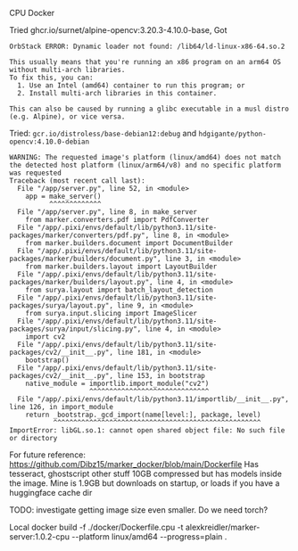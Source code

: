 CPU Docker

Tried ghcr.io/surnet/alpine-opencv:3.20.3-4.10.0-base, Got
```
OrbStack ERROR: Dynamic loader not found: /lib64/ld-linux-x86-64.so.2

This usually means that you're running an x86 program on an arm64 OS without multi-arch libraries.
To fix this, you can:
  1. Use an Intel (amd64) container to run this program; or
  2. Install multi-arch libraries in this container.

This can also be caused by running a glibc executable in a musl distro (e.g. Alpine), or vice versa.
```

Tried: `gcr.io/distroless/base-debian12:debug` and `hdgigante/python-opencv:4.10.0-debian`
```                                                               
WARNING: The requested image's platform (linux/amd64) does not match the detected host platform (linux/arm64/v8) and no specific platform was requested
Traceback (most recent call last):
  File "/app/server.py", line 52, in <module>
    app = make_server()
          ^^^^^^^^^^^^^
  File "/app/server.py", line 8, in make_server
    from marker.converters.pdf import PdfConverter
  File "/app/.pixi/envs/default/lib/python3.11/site-packages/marker/converters/pdf.py", line 8, in <module>
    from marker.builders.document import DocumentBuilder
  File "/app/.pixi/envs/default/lib/python3.11/site-packages/marker/builders/document.py", line 3, in <module>
    from marker.builders.layout import LayoutBuilder
  File "/app/.pixi/envs/default/lib/python3.11/site-packages/marker/builders/layout.py", line 4, in <module>
    from surya.layout import batch_layout_detection
  File "/app/.pixi/envs/default/lib/python3.11/site-packages/surya/layout.py", line 9, in <module>
    from surya.input.slicing import ImageSlicer
  File "/app/.pixi/envs/default/lib/python3.11/site-packages/surya/input/slicing.py", line 4, in <module>
    import cv2
  File "/app/.pixi/envs/default/lib/python3.11/site-packages/cv2/__init__.py", line 181, in <module>
    bootstrap()
  File "/app/.pixi/envs/default/lib/python3.11/site-packages/cv2/__init__.py", line 153, in bootstrap
    native_module = importlib.import_module("cv2")
                    ^^^^^^^^^^^^^^^^^^^^^^^^^^^^^^
  File "/app/.pixi/envs/default/lib/python3.11/importlib/__init__.py", line 126, in import_module
    return _bootstrap._gcd_import(name[level:], package, level)
           ^^^^^^^^^^^^^^^^^^^^^^^^^^^^^^^^^^^^^^^^^^^^^^^^^^^^
ImportError: libGL.so.1: cannot open shared object file: No such file or directory
```

For future reference: https://github.com/Dibz15/marker_docker/blob/main/Dockerfile
Has tesseract, ghostscript other stuff
10GB compressed but has models inside the image. Mine is 1.9GB but downloads on startup, or loads if you have a huggingface cache dir

TODO: investigate getting image size even smaller. Do we need torch?


Local
docker build -f ./docker/Dockerfile.cpu -t alexkreidler/marker-server:1.0.2-cpu --platform linux/amd64  --progress=plain .